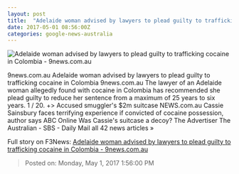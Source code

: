 ```yaml
---
layout: post
title:  "Adelaide woman advised by lawyers to plead guilty to trafficking cocaine in Colombia - 9news.com.au"
date: 2017-05-01 08:56:00Z
categories: google-news-australia
---
```


![Adelaide woman advised by lawyers to plead guilty to trafficking cocaine in Colombia - 9news.com.au](http://9network-vod-progressive.akamaized.net/media2/664969388001/2017/05/664969388001_5417268094001_5417266851001-vs.jpg)

9news.com.au Adelaide woman advised by lawyers to plead guilty to trafficking cocaine in Colombia 9news.com.au The lawyer of an Adelaide woman allegedly found with cocaine in Colombia has recommended she plead guilty to reduce her sentence from a maximum of 25 years to six years. 1 / 20. +> Accused smuggler's $2m suitcase NEWS.com.au Cassie Sainsbury faces terrifying experience if convicted of cocaine possession, author says ABC Online Was Cassie's suitcase a decoy? The Advertiser The Australian - SBS - Daily Mail all 42 news articles »


Full story on F3News: [Adelaide woman advised by lawyers to plead guilty to trafficking cocaine in Colombia - 9news.com.au](http://www.f3nws.com/n/SQuDq)

> Posted on: Monday, May 1, 2017 1:56:00 PM
